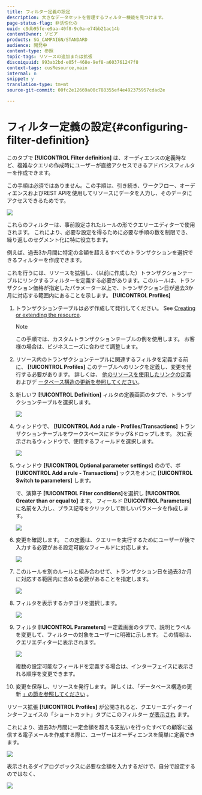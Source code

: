 ```yaml
---
title: フィルター定義の設定
description: 大きなデータセットを管理するフィルター機能を見つけます。
page-status-flag: 非活性化の
uuid: c9db95fe-e9aa-40f8-9c0a-e74bb21ac14b
contentOwner: ソビア
products: SG_CAMPAIGN/STANDARD
audience: 開発中
content-type: 参照
topic-tags: リソースの追加または拡張
discoiquuid: 993ab2bd-e05f-468e-9ef8-a603761247f8
context-tags: cusResource,main
internal: n
snippet: y
translation-type: tm+mt
source-git-commit: 00fc2e12669a00c788355ef4e492375957cdad2e

---
```



# フィルター定義の設定{#configuring-filter-definition}

このタブで **[!UICONTROL Filter definition]** は、オーディエンスの定義時など、複雑なクエリの作成時にユーザーが直接アクセスできるアドバンスフィルターを作成できます。

この手順は必須ではありません。この手順は、引き続き、ワークフロー、オーディエンスおよびREST APIを使用してリソースにデータを入力し、そのデータにアクセスできるためです。

![](assets/custom_resource_filter-definition.png)

これらのフィルターは、事前設定されたルールの形でクエリーエディターで使用されます。 これにより、必要な設定を得るために必要な手順の数を制限でき、繰り返しのセグメント化に特に役立ちます。

例えば、過去3か月間に特定の金額を超えるすべてのトランザクションを選択できるフィルターを作成できます。

これを行うには、リソースを拡張し、（以前に作成した）トランザクションテーブルにリンクするフィルターを定義する必要があります。このルールは、トランザクション価格が指定したパラメーター以上で、トランザクション日が過去3か月に対応する範囲内にあることを示します。 **[!UICONTROL Profiles]**

1. トランザクションテーブルは必ず作成して発行してください。 See [Creating or extending the resource](../../developing/using/creating-or-extending-the-resource.md).

   >[!NOTE]
   >
   >この手順では、カスタムトランザクションテーブルの例を使用します。 お客様の場合は、ビジネスニーズに合わせて調整します。

1. リソース内のトランザクションテーブルに関連するフィルタを定義する前に、 **[!UICONTROL Profiles]** このテーブルへのリンクを定義し、変更を発行する必要があります。 詳しくは、 [他のリソースを使用したリンクの定義](../../developing/using/configuring-the-resource-s-data-structure.md#defining-links-with-other-resources) およびデ [ータベース構造の更新を参照してください](../../developing/using/updating-the-database-structure.md)。
1. 新しいフ **[!UICONTROL Definition]** ィルタの定義画面のタブで、トランザクションテーブルを選択します。

   ![](assets/custom_resource_filter-definition_example-empty.png)

1. ウィンドウで、 **[!UICONTROL Add a rule - Profiles/Transactions]** トランザクションテーブルをワークスペースにドラッグ&amp;ドロップします。 次に表示されるウィンドウで、使用するフィールドを選択します。

   ![](assets/custom_resource_filter-definition_example-field.png)

1. ウィンドウ **[!UICONTROL Optional parameter settings]** のので、ボ **[!UICONTROL Add a rule - Transactions]** ックスをオンに **[!UICONTROL Switch to parameters]** します。

   で、演算子 **[!UICONTROL Filter conditions]**&#x200B;を選択し **[!UICONTROL Greater than or equal to]** ます。 フィールド **[!UICONTROL Parameters]** に名前を入力し、プラス記号をクリックして新しいパラメータを作成します。

   ![](assets/custom_resource_filter-definition_example-parameter.png)

1. 変更を確認します。 この定義は、クエリーを実行するためにユーザーが後で入力する必要がある設定可能なフィールドに対応します。

   ![](assets/custom_resource_filter-definition_ex_edit-rule.png)

1. このルールを別のルールと組み合わせて、トランザクション日を過去3か月に対応する範囲内に含める必要があることを指定します。

   ![](assets/custom_resource_filter-definition_example.png)

1. フィルタを表示するカテゴリを選択します。

   ![](assets/custom_resource_filter-definition_category.png)

1. フィルタ **[!UICONTROL Parameters]** ー定義画面のタブで、説明とラベルを変更して、フィルターの対象をユーザーに明確に示します。 この情報は、クエリエディターに表示されます。

   ![](assets/custom_resource_filter-definition_parameters.png)

   複数の設定可能なフィールドを定義する場合は、インターフェイスに表示される順序を変更できます。

1. 変更を保存し、リソースを発行します。 詳しくは、「データベース構造の更新 [」の節を参照してください](../../developing/using/updating-the-database-structure.md) 。

リソース拡張 **[!UICONTROL Profiles]** が公開されると、クエリーエディターインターフェイスの「ショートカット」タブにこのフィルター [が表示され](../../automating/using/editing-queries.md) ます。

これにより、過去3か月間に一定金額を超える支払いを行ったすべての顧客に送信する電子メールを作成する際に、ユーザーはオーディエンスを簡単に定義できます。

![](assets/custom_resource_filter-definition_email-audience.png)

表示されるダイアログボックスに必要な金額を入力するだけで、自分で設定するのではなく、

![](assets/custom_resource_filter-definition_email-audience_filter.png)

